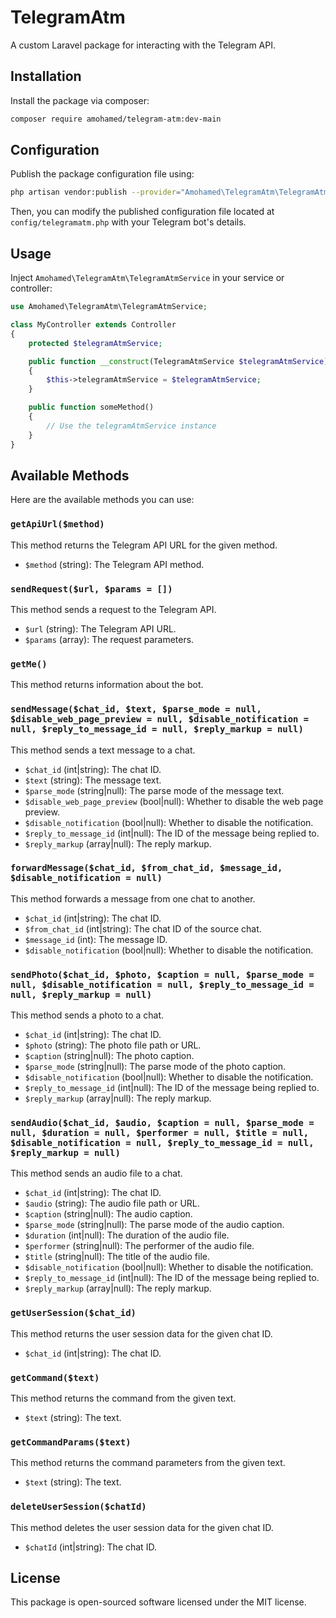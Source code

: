 # TelegramAtm

A custom Laravel package for interacting with the Telegram API.

## Installation

Install the package via composer:

```bash
composer require amohamed/telegram-atm:dev-main
```

## Configuration

Publish the package configuration file using:

```bash
php artisan vendor:publish --provider="Amohamed\TelegramAtm\TelegramAtmServiceProvider"
```

Then, you can modify the published configuration file located at `config/telegramatm.php` with your Telegram bot's details.

## Usage

Inject `Amohamed\TelegramAtm\TelegramAtmService` in your service or controller:

```php
use Amohamed\TelegramAtm\TelegramAtmService;

class MyController extends Controller
{
    protected $telegramAtmService;

    public function __construct(TelegramAtmService $telegramAtmService)
    {
        $this->telegramAtmService = $telegramAtmService;
    }

    public function someMethod()
    {
        // Use the telegramAtmService instance
    }
}
```

## Available Methods

Here are the available methods you can use:

### `getApiUrl($method)`

This method returns the Telegram API URL for the given method.

- `$method` (string): The Telegram API method.

### `sendRequest($url, $params = [])`

This method sends a request to the Telegram API.

- `$url` (string): The Telegram API URL.
- `$params` (array): The request parameters.

### `getMe()`

This method returns information about the bot.

### `sendMessage($chat_id, $text, $parse_mode = null, $disable_web_page_preview = null, $disable_notification = null, $reply_to_message_id = null, $reply_markup = null)`

This method sends a text message to a chat.

- `$chat_id` (int|string): The chat ID.
- `$text` (string): The message text.
- `$parse_mode` (string|null): The parse mode of the message text.
- `$disable_web_page_preview` (bool|null): Whether to disable the web page preview.
- `$disable_notification` (bool|null): Whether to disable the notification.
- `$reply_to_message_id` (int|null): The ID of the message being replied to.
- `$reply_markup` (array|null): The reply markup.

### `forwardMessage($chat_id, $from_chat_id, $message_id, $disable_notification = null)`

This method forwards a message from one chat to another.

- `$chat_id` (int|string): The chat ID.
- `$from_chat_id` (int|string): The chat ID of the source chat.
- `$message_id` (int): The message ID.
- `$disable_notification` (bool|null): Whether to disable the notification.

### `sendPhoto($chat_id, $photo, $caption = null, $parse_mode = null, $disable_notification = null, $reply_to_message_id = null, $reply_markup = null)`

This method sends a photo to a chat.

- `$chat_id` (int|string): The chat ID.
- `$photo` (string): The photo file path or URL.
- `$caption` (string|null): The photo caption.
- `$parse_mode` (string|null): The parse mode of the photo caption.
- `$disable_notification` (bool|null): Whether to disable the notification.
- `$reply_to_message_id` (int|null): The ID of the message being replied to.
- `$reply_markup` (array|null): The reply markup.

### `sendAudio($chat_id, $audio, $caption = null, $parse_mode = null, $duration = null, $performer = null, $title = null, $disable_notification = null, $reply_to_message_id = null, $reply_markup = null)`

This method sends an audio file to a chat.

- `$chat_id` (int|string): The chat ID.
- `$audio` (string): The audio file path or URL.
- `$caption` (string|null): The audio caption.
- `$parse_mode` (string|null): The parse mode of the audio caption.
- `$duration` (int|null): The duration of the audio file.
- `$performer` (string|null): The performer of the audio file.
- `$title` (string|null): The title of the audio file.
- `$disable_notification` (bool|null): Whether to disable the notification.
- `$reply_to_message_id` (int|null): The ID of the message being replied to.
- `$reply_markup` (array|null): The reply markup.

### `getUserSession($chat_id)`

This method returns the user session data for the given chat ID.

- `$chat_id` (int|string): The chat ID.

### `getCommand($text)`

This method returns the command from the given text.

- `$text` (string): The text.

### `getCommandParams($text)`

This method returns the command parameters from the given text.

- `$text` (string): The text.

### `deleteUserSession($chatId)`

This method deletes the user session data for the given chat ID.

- `$chatId` (int|string): The chat ID.


## License

This package is open-sourced software licensed under the MIT license.
